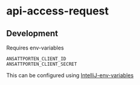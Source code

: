 # api-access-request

## Development

Requires env-variables 
```
ANSATTPORTEN_CLIENT_ID
ANSATTPORTEN_CLIENT_SECRET
```

This can be configured using [IntelliJ-env-variables](https://www.jetbrains.com/help/objc/add-environment-variables-and-program-arguments.html#add-environment-variables)